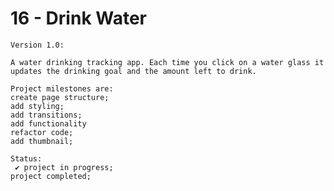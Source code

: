 # 16 - Drink Water

    Version 1.0:

    A water drinking tracking app. Each time you click on a water glass it updates the drinking goal and the amount left to drink.

    Project milestones are:
    create page structure;
    add styling;
    add transitions;
    add functionality
    refactor code;
    add thumbnail;

    Status:
     ✔ project in progress;
    project completed;
